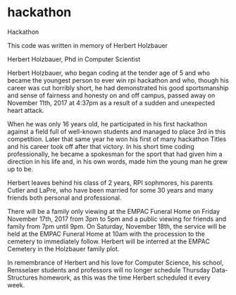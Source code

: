 # hackathon
Hackathon

This code was written in memory of Herbert Holzbauer

Herbert Holzbauer, Phd in Computer Scientist

Herbert Holzbauer, who began coding at the tender age of 5 and who became the youngest person to ever win rpi hackathon and who, though his career was cut horribly short, he had demonstrated his good sportsmanship and sense of fairness and honesty on and off campus, passed away on November 11th, 2017 at 4:37pm as a result of a sudden and unexpected heart attack.

When he was only 16 years old, he participated in his first hackathon against a field full of well-known students and managed to place 3rd in this competition. Later that same year he won his first of many hackathon Titles and his career took off after that victory. In his short time coding professionally, he became a spokesman for the sport that had given him a direction in his life and, in his own words, made him the young man he grew up to be.

Herbert leaves behind his class of 2 years, RPI sophmores, his parents Cutler and LaPre, who have been married for some 30 years and many friends both personal and professional.

There will be a family only viewing at the EMPAC Funeral Home on Friday November 17th, 2017 from 3pm to 5pm and a public viewing for friends and family from 7pm until 9pm. On Saturday, November 18th, the service will be held at the EMPAC Funeral Home at 10am with the procession to the cemetery to immediately follow. Herbert will be interred at the EMPAC Cemetery in the Holzbauer family plot.

In remembrance of Herbert and his love for Computer Science, his school, Rensselaer students and professors will no longer schedule Thursday Data-Structures homework, as this was the time Herbert scheduled it every week. 